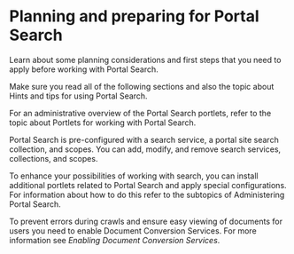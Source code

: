 # Planning and preparing for Portal Search

Learn about some planning considerations and first steps that you need to apply before working with Portal Search.

Make sure you read all of the following sections and also the topic about Hints and tips for using Portal Search.

For an administrative overview of the Portal Search portlets, refer to the topic about Portlets for working with Portal Search.

Portal Search is pre-configured with a search service, a portal site search collection, and scopes. You can add, modify, and remove search services, collections, and scopes.

To enhance your possibilities of working with search, you can install additional portlets related to Portal Search and apply special configurations. For information about how to do this refer to the subtopics of Administering Portal Search.

To prevent errors during crawls and ensure easy viewing of documents for users you need to enable Document Conversion Services. For more information see *Enabling Document Conversion Services*.

<!--
-   **[Security considerations](../admin-system/srcscrcnsd.md)**  
Learn about the security aspects that you need to consider with regards to content search in HCL Digital Experience Version 8.5.


**Previous topic:**[Searching for tagged content](../admin-system/tag_rate_search.md)

**Next topic:**[Indexing web content](../wcm/wcm_dev_search_portal.md)

**Related information**  


[Importing and exporting search collections](../panel_help/import_export_srch_coll.md)

[Using the WebSphere Integrated Solutions Console to administer Portal Search](../admin-system/srtadmsrchadmcnsl.md)

[Document Conversion Services](../admin-system/dcs_info.md)

[Hints and tips for using Portal Search](../admin-system/srrhinttips.md)

[Portlets for working with Search](../admin-system/srrsrchportletslist.md)

[Administering Portal Search](../admin-system/srtadmsrch.md)

[Exporting and importing search collections](../admin-system/srtexpimp.md) -->

